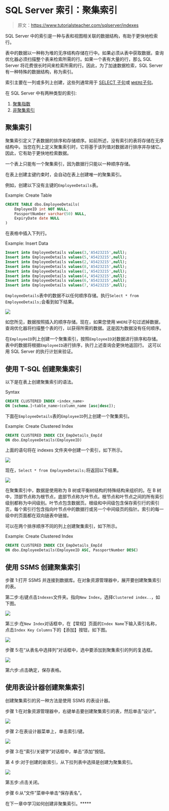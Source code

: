 # SQL Server 索引：聚集索引

> 原文：<https://www.tutorialsteacher.com/sqlserver/indexes>

SQL Server 中的索引是一种与表和视图相关联的数据结构，有助于更快地检索行。

表中的数据以一种称为堆的无序结构存储在行中。如果必须从表中获取数据，查询优化器必须扫描整个表来检索所需的行。如果一个表有大量的行，那么 SQL Server 将花费很长时间来检索所需的行。因此，为了加速数据检索，SQL Server 有一种特殊的数据结构，称为索引。

索引主要在一列或多列上创建，这些列通常用于 [SELECT 子句](/sqlserver/select-query)或 [`WHERE`子句](/sqlserver/where-clause)。

在 SQL Server 中有两种类型的索引:

1.  [聚集指数](#clustered-index)
2.  [非聚集索引](/sqlserver/nonclustered-index)

## 聚集索引

聚集索引定义了表数据的排序和存储顺序。如前所述，没有索引的表将存储在无序结构中。当您在列上定义聚集索引时，它将基于该列值对数据进行排序并存储它。因此，它有助于更快地检索数据。

一个表上只能有一个聚集索引，因为数据行只能以一种顺序存储。

在表上创建主键约束时，会自动在表上创建唯一的聚集索引。

例如，创建以下没有主键的`EmployeeDetails`表。

Example: Create Table 

```sql
CREATE TABLE dbo.EmployeeDetails(
	EmployeeID int NOT NULL,
	PassportNumber varchar(50) NULL,
	ExpiryDate date NULL
) 
```

在表格中插入下列行。

Example: Insert Data 

```sql
Insert into EmployeeDetails values(3,'A5423215',null);
Insert into EmployeeDetails values(5,'A5423215',null);
Insert into EmployeeDetails values(2,'A5423215',null);
Insert into EmployeeDetails values(8,'A5423215',null);
Insert into EmployeeDetails values(1,'A5423215',null);
Insert into EmployeeDetails values(4,'A5423215',null);
Insert into EmployeeDetails values(6,'A5423215',null);
Insert into EmployeeDetails values(7,'A5423215',null); 
```

`EmployeeDetails`表中的数据不以任何顺序存储。执行`Select * from EmployeeDetails;`会看到如下结果。

![](img/01a1a75a98cf7748b51531559ba28e1a.png)

如您所见，数据按照插入的顺序存储。现在，如果您使用 `WHERE`子句过滤掉数据，查询优化器将扫描整个表的行，以获得所需的数据。这是因为数据没有任何顺序。

在`EmployeeID`列上创建一个聚集索引，按照`EmployeeID`对数据进行排序和存储。 表中的数据将根据`EmployeeID`进行排序，执行上述查询会更快地返回行。 这可以用 SQL Server 的执行计划来验证。

## 使用 T-SQL 创建聚集索引

以下是在表上创建聚集索引的语法。

Syntax 

```sql
CREATE CLUSTERED INDEX <index_name>
ON [schema.]<table_name>(column_name [asc|desc]); 
```

下面在`EmployeeDetails`表的`EmployeeID`列上创建一个聚集索引。

Example: Create Clustered Index 

```sql
CREATE CLUSTERED INDEX CIX_EmpDetails_EmpId
ON dbo.EmployeeDetails(EmployeeID) 
```

上面的语句将在 indexes 文件夹中创建一个索引，如下所示。

![](img/ea37152147aa8a460c8798eea52b6fb3.png)

现在，`Select * from EmployeeDetails;`将返回以下结果。

![](img/a422c11449d028c277719b184de375cc.png)

在聚集索引中，数据是使用称为 B 树或平衡树结构的特殊结构来组织的。在 B 树中，顶部节点称为根节点，底部节点称为叶节点。根节点和叶节点之间的所有索引级别都称为中间级别。叶节点包含数据页。根级和中间级包含保存索引行的索引页，每个索引行包含指向叶节点中的数据行或另一个中间级页的指针。索引的每一级中的页面都在双向链表中链接。

可以在两个排序顺序不同的列上创建聚集索引，如下所示。

Example: Create Clustered Index 

```sql
CREATE CLUSTERED INDEX CIX_EmpDetails_EmpId
ON dbo.EmployeeDetails(EmployeeID ASC, PassportNumber DESC) 
```

## 使用 SSMS 创建聚集索引

步骤 1:打开 SSMS 并连接到数据库。在对象资源管理器中，展开要创建聚集索引的表。

第二步:右键点击`Indexes`文件夹。指向`New Index`，选择`Clustered index..`，如下图。

![](img/55e56844b21e48db4a1449fa748fb201.png)

第三步:在`New Index`对话框中，在【常规】页面的`Index Name`下输入索引名称，点击`Index Key Columns`下的【添加】按钮，如下图。

![](img/ae5218f4b9a46ca61cffcea82df50a65.png)

步骤 5:在“从表名中选择列”对话框中，选中要添加到聚集索引的列的复选框。

![](img/41f90a55b1286a2578319ce18e8d65c5.png)

第六步:点击确定，保存表格。

## 使用表设计器创建聚集索引

创建聚集索引的另一种方法是使用 SSMS 的表设计器。

步骤 1:在对象资源管理器中，右键单击要创建聚集索引的表，然后单击“设计”。

![](img/3f3bf3e5f32440d121d5218b30644580.png)

步骤 2:在表设计器菜单上，单击索引/键。

![](img/85f9fbe8d6cb9127c79fceb35a727602.png)

步骤 3:在“索引/关键字”对话框中，单击“添加”按钮。

第 4 步:对于创建的新索引，从下拉列表中选择是创建为聚集索引。

![](img/a80d0f10555a32458c4de97a55b8a0e5.png)

第五步:点击关闭。

步骤 6:从“文件”菜单中单击“保存表名”。

在下一章中学习如何创建非聚集索引。*****